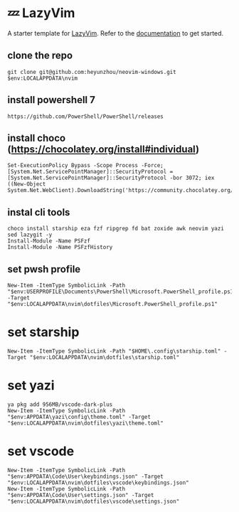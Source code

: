 # 💤 LazyVim

A starter template for [LazyVim](https://github.com/LazyVim/LazyVim).
Refer to the [documentation](https://lazyvim.github.io/installation) to get started.

## clone the repo
```
git clone git@github.com:heyunzhou/neovim-windows.git $env:LOCALAPPDATA\nvim
```


## install powershell 7
```
https://github.com/PowerShell/PowerShell/releases
```

## install choco (https://chocolatey.org/install#individual)
```
Set-ExecutionPolicy Bypass -Scope Process -Force; [System.Net.ServicePointManager]::SecurityProtocol = [System.Net.ServicePointManager]::SecurityProtocol -bor 3072; iex ((New-Object System.Net.WebClient).DownloadString('https://community.chocolatey.org/install.ps1'))
```

## instal cli tools
```
choco install starship eza fzf ripgrep fd bat zoxide awk neovim yazi sed lazygit -y
Install-Module -Name PSFzf
Install-Module -Name PSFzfHistory
```
## set pwsh profile
```
New-Item -ItemType SymbolicLink -Path "$env:USERPROFILE\Documents\PowerShell\Microsoft.PowerShell_profile.ps1" -Target "$env:LOCALAPPDATA\nvim\dotfiles\Microsoft.PowerShell_profile.ps1"
```
# set starship 
```
New-Item -ItemType SymbolicLink -Path "$HOME\.config\starship.toml" -Target "$env:LOCALAPPDATA\nvim\dotfiles\starship.toml"
```
# set yazi
```
ya pkg add 956MB/vscode-dark-plus
New-Item -ItemType SymbolicLink -Path "$env:APPDATA\yazi\config\theme.toml" -Target "$env:LOCALAPPDATA\nvim\dotfiles\yazi\theme.toml"
```
# set vscode
```
New-Item -ItemType SymbolicLink -Path "$env:APPDATA\Code\User\keybindings.json" -Target "$env:LOCALAPPDATA\nvim\dotfiles\vscode\keybindings.json"
New-Item -ItemType SymbolicLink -Path "$env:APPDATA\Code\User\settings.json" -Target "$env:LOCALAPPDATA\nvim\dotfiles\vscode\settings.json"
```





